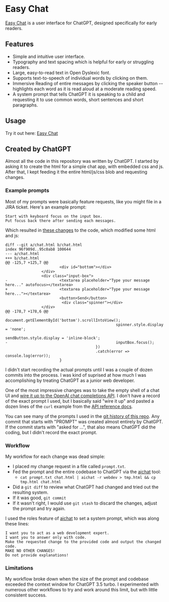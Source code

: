 # Easy Chat

[Easy Chat](https://paul-gauthier.github.io/easy-chat/)
is a user interface for ChatGPT, designed specifically for early readers.

## Features

- Simple and intuitive user interface.
- Typography and text spacing which is helpful for early or struggling readers.
- Large, easy-to-read text in Open Dyslexic font.
- Supports text-to-speech of individual words by clicking on them.
- Immersive Reading of entire messages by clicking the speaker button -- highlights each word as it is read aloud at a moderate reading speed.
- A system prompt that tells ChatGPT it is speaking to a child and requesting it to use common words, short sentences and short paragraphs.

## Usage

Try it out here: [Easy Chat](https://paul-gauthier.github.io/easy-chat/)

## Created by ChatGPT

Almost all the code in this repository was written by ChatGPT.
I started by asking it to create the html for a simple chat app, with embedded css and js.
After that, I kept feeding it the entire html/js/css blob and requesting changes.

### Example prompts

Most of my prompts were basically feature requests, like you might file in a JIRA ticket.
Here's an example prompt:

```
Start with keyboard focus on the input box.
Put focus back there after sending each messages.
```

Which resulted in [these changes](https://github.com/paul-gauthier/easy-chat/commit/ec5ad8daf2145afcde2b8804bb7a7c88b137deb3) to the code, which modified some html and js:

```
diff --git a/chat.html b/chat.html
index 96f909d..95c0ab8 100644
--- a/chat.html
+++ b/chat.html
@@ -125,7 +125,7 @@
                        <div id="bottom"></div>
                </div>
                <div class="input-box">
-                       <textarea placeholder="Type your message here..." autofocus></textarea>
+                       <textarea placeholder="Type your message here..."></textarea>
                        <button>Send</button>
                         <div class="spinner"></div>
                </div>
@@ -178,7 +178,6 @@
                                                document.getElementById('bottom').scrollIntoView();
                                                 spinner.style.display = 'none';
                                                 sendButton.style.display = 'inline-block';
-                                                inputBox.focus();
                                        })
                                        .catch(error => console.log(error));
                        }
```                        

I didn't start recording the actual prompts until I was a couple of dozen commits into the process.
I was kind of suprised at how much I was accomplishing by treating ChatGPT as a junior web developer.

One of the most impressive changes was to take the empty shell of a chat UI and
[wire it up to the OpenAI chat completions API](https://github.com/paul-gauthier/easy-chat/commit/61326c036fa7888e58231f4bcb4f13d0f889ea0c).
I don't have a record of the exact prompt I used, but I basically said "wire it up" and pasted
a dozen lines of the `curl` example from the [API reference docs](https://platform.openai.com/docs/api-reference/chat).

You can see many of the prompts I used in the
[git history of this repo](https://github.com/paul-gauthier/easy-chat/commits/main).
Any commit that starts with "PROMPT" was created almost entirely by ChatGPT.
If the commit starts with "asked for ...", that also means ChatGPT did the coding, but I didn't record the exact prompt.

### Workflow

My workflow for each change was dead simple:

  - I placed my change request in a file called `prompt.txt`.
  - Fed the prompt and the entire codebase to ChatGPT via the [aichat](https://github.com/sigoden/aichat) tool:
    - `cat prompt.txt chat.html | aichat -r webdev > tmp.html && cp tmp.html chat.html`
  - Did a `git diff` to review what ChatGPT had changed and tried out the resulting system.
  - If it was good, `git commit`
  - If it wasn't right, I would use `git stash` to discard the changes, adjust the prompt and try again.

I used the roles feature of [aichat](https://github.com/sigoden/aichat) to set a system prompt, which was along these lines:

```
I want you to act as a web development expert.
I want you to answer only with code.
Make the requested change to the provided code and output the changed code.
MAKE NO OTHER CHANGES!
Do not provide explanations!
```

### Limitations

My workflow broke down when the size of the prompt and codebase exceeded the context window for ChatGPT 3.5 turbo.
I experimented with numerous other workflows to try and work around this limit, but with little consistent success.

